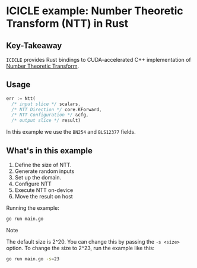 # ICICLE example: Number Theoretic Transform (NTT) in Rust

## Key-Takeaway

`ICICLE` provides Rust bindings to CUDA-accelerated C++ implementation of [Number Theoretic Transform](https://github.com/ingonyama-zk/ingopedia/blob/master/src/fft.md).

## Usage

```rust
err := Ntt(
  /* input slice */ scalars,
  /* NTT Direction */ core.KForward,
  /* NTT Configuration */ &cfg,
  /* output slice */ result)
```

In this example we use the `BN254` and `BLS12377` fields.

## What's in this example

1. Define the size of NTT.
2. Generate random inputs
3. Set up the domain.
4. Configure NTT
5. Execute NTT on-device
6. Move the result on host

Running the example:

```sh
go run main.go
```

> [!NOTE]
> The default size is 2^20. You can change this by passing the `-s <size>` option. To change the size to 2^23, run the example like this:

```sh
go run main.go -s=23
```